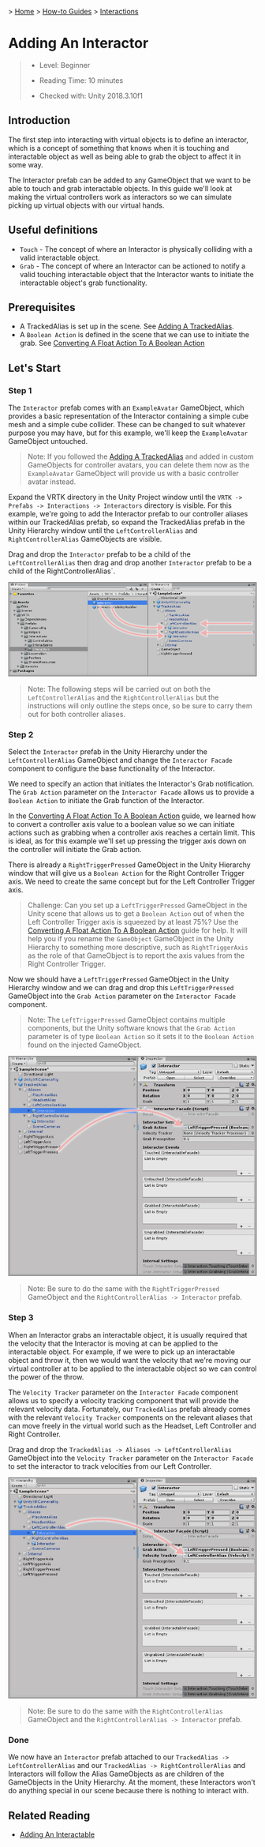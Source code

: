 &gt; [Home](../../../../README.md) &gt; [How-to Guides](../../README.md) &gt; [Interactions](../README.md)

# Adding An Interactor

> * Level: Beginner
>
> * Reading Time: 10 minutes
>
> * Checked with: Unity 2018.3.10f1

## Introduction

The first step into interacting with virtual objects is to define an interactor, which is a concept of something that knows when it is touching and interactable object as well as being able to grab the object to affect it in some way.

The Interactor prefab can be added to any GameObject that we want to be able to touch and grab interactable objects. In this guide we'll look at making the virtual controllers work as interactors so we can simulate picking up virtual objects with our virtual hands.

## Useful definitions

* `Touch` - The concept of where an Interactor is physically colliding with a valid interactable object.
* `Grab` - The concept of where an Interactor can be actioned to notify a valid touching interactable object that the Interactor wants to initiate the interactable object's grab functionality.

## Prerequisites

* A TrackedAlias is set up in the scene. See [Adding A TrackedAlias](../../CameraRigs/AddingATrackedAlias/README.md).
* A `Boolean Action` is defined in the scene that we can use to initiate the grab. See [Converting A Float Action To A Boolean Action](../../Actions/ConvertingAFloatActionToABooleanAction/README.md)

## Let's Start

### Step 1

The `Interactor` prefab comes with an `ExampleAvatar` GameObject, which provides a basic representation of the Interactor containing a simple cube mesh and a simple cube collider. These can be changed to suit whatever purpose you may have, but for this example, we'll keep the `ExampleAvatar` GameObject untouched.

> Note: If you followed the [Adding A TrackedAlias](../../CameraRigs/AddingATrackedAlias/README.md) and added in custom GameObjects for controller avatars, you can delete them now as the `ExampleAvatar` GameObject will provide us with a basic controller avatar instead.

Expand the VRTK directory in the Unity Project window until the `VRTK -> Prefabs -> Interactions -> Interactors` directory is visible. For this example, we're going to add the Interactor prefab to our controller aliases within our TrackedAlias prefab, so expand the TrackedAlias prefab in the Unity Hierarchy window until the `LeftControllerAlias` and `RightControllerAlias` GameObjects are visible.

Drag and drop the `Interactor` prefab to be a child of the `LeftControllerAlias` then drag and drop another `Interactor` prefab to be a child of the RightControllerAlias`.

![Drag Interactor To Controller Aliases](assets/images/DragInteractorToControllerAliases.png)

> Note: The following steps will be carried out on both the `LeftControllerAlias` and the `RightControllerAlias` but the instructions will only outline the steps once, so be sure to carry them out for both controller aliases.

### Step 2

Select the `Interactor` prefab in the Unity Hierarchy under the `LeftControllerAlias` GameObject and change the `Interactor Facade` component to configure the base functionality of the Interactor.

We need to specify an action that initiates the Interactor's Grab notification. The `Grab Action` parameter on the `Interactor Facade` allows us to provide a `Boolean Action` to initiate the Grab function of the Interactor.

In the [Converting A Float Action To A Boolean Action](../../Actions/ConvertingAFloatActionToABooleanAction/README.md) guide, we learned how to convert a controller axis value to a boolean value so we can initiate actions such as grabbing when a controller axis reaches a certain limit. This is ideal, as for this example we'll set up pressing the trigger axis down on the controller will initiate the Grab action.

There is already a `RightTriggerPressed` GameObject in the Unity Hierarchy window that will give us a `Boolean Action` for the Right Controller Trigger axis. We need to create the same concept but for the Left Controller Trigger axis.

> Challenge: Can you set up a `LeftTriggerPressed` GameObject in the Unity scene that allows us to get a `Boolean Action` out of when the Left Controller Trigger axis is squeezed by at least 75%? Use the [Converting A Float Action To A Boolean Action](../../Actions/ConvertingAFloatActionToABooleanAction/README.md) guide for help. It will help you if you rename the `GameObject` GameObject in the Unity Hierarchy to something more descriptive, such as `RightTriggerAxis` as the role of that GameObject is to report the axis values from the Right Controller Trigger.

Now we should have a `LeftTriggerPressed` GameObject in the Unity Hierarchy window and we can drag and drop this `LeftTriggerPressed` GameObject into the `Grab Action` parameter on the `Interactor Facade` component.

> Note: The `LeftTriggerPressed` GameObject contains multiple components, but the Unity software knows that the `Grab Action` parameter is of type `Boolean Action` so it sets it to the `Boolean Action` found on the injected GameObject.

![Drag And Drop Left Trigger Pressed To Grab Action Parameter](assets/images/DragAndDropLeftTriggerPressedToGrabActionParameter.png)

> Note: Be sure to do the same with the `RightTriggerPressed` GameObject and the `RightControllerAlias -> Interactor` prefab.

### Step 3

When an Interactor grabs an interactable object, it is usually required that the velocity that the Interactor is moving at can be applied to the interactable object. For example, if we were to pick up an interactable object and throw it, then we would want the velocity that we're moving our virtual controller at to be applied to the interactable object so we can control the power of the throw.

The `Velocity Tracker` parameter on the `Interactor Facade` component allows us to specify a velocity tracking component that will provide the relevant velocity data. Fortunately, our `TrackedAlias` prefab already comes with the relevant `Velocity Tracker` components on the relevant aliases that can move freely in the virtual world such as the Headset, Left Controller and Right Controller.

Drag and drop the `TrackedAlias -> Aliases -> LeftControllerAlias` GameObject into the `Velocity Tracker` parameter on the `Interactor Facade` to set the interactor to track velocities from our Left Controller.

![Drag And Drop Left Controller Alias To Velocity Tracker Parameter](assets/images/DragAndDropLeftControllerAliasToVelocityTrackerParamter.png)

> Note: Be sure to do the same with the `RightControllerAlias` GameObject and the `RightControllerAlias -> Interactor` prefab.

### Done

We now have an `Interactor` prefab attached to our `TrackedAlias -> LeftControllerAlias` and our `TrackedAlias -> RightControllerAlias` and Interactors will follow the Alias GameObjects as are children of the GameObjects in the Unity Hierarchy. At the moment, these Interactors won't do anything special in our scene because there is nothing to interact with.

## Related Reading

* [Adding An Interactable](../AddingAnInteractable/README.md)